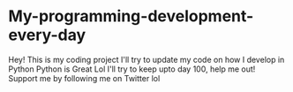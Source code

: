 # My-programming-development-every-day
 Hey! This is my coding project
 I'll try to update my code on how I develop in Python
 Python is Great Lol
 I'll try to keep upto day 100, help me out!
 Support me by following me on Twitter lol
